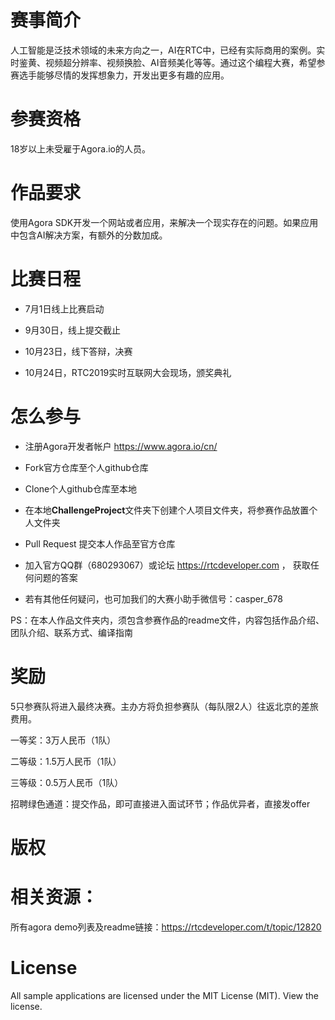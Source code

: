 
# 赛事简介

人工智能是泛技术领域的未来方向之一，AI在RTC中，已经有实际商用的案例。实时鉴黄、视频超分辨率、视频换脸、AI音频美化等等。通过这个编程大赛，希望参赛选手能够尽情的发挥想象力，开发出更多有趣的应用。

# 参赛资格

18岁以上未受雇于Agora.io的人员。

# 作品要求

使用Agora SDK开发一个网站或者应用，来解决一个现实存在的问题。如果应用中包含AI解决方案，有额外的分数加成。

# 比赛日程

* 7月1日线上比赛启动

* 9月30日，线上提交截止

* 10月23日，线下答辩，决赛

* 10月24日，RTC2019实时互联网大会现场，颁奖典礼

# 怎么参与

* 注册Agora开发者帐户 https://www.agora.io/cn/

* Fork官方仓库至个人github仓库

* Clone个人github仓库至本地

* 在本地**ChallengeProject**文件夹下创建个人项目文件夹，将参赛作品放置个人文件夹

* Pull Request 提交本人作品至官方仓库

* 加入官方QQ群（680293067）或论坛 https://rtcdeveloper.com ， 获取任何问题的答案

* 若有其他任何疑问，也可加我们的大赛小助手微信号：casper_678

PS：在本人作品文件夹内，须包含参赛作品的readme文件，内容包括作品介绍、团队介绍、联系方式、编译指南


# 奖励

5只参赛队将进入最终决赛。主办方将负担参赛队（每队限2人）往返北京的差旅费用。

一等奖：3万人民币（1队）

二等级：1.5万人民币（1队）

三等级：0.5万人民币（1队）

招聘绿色通道：提交作品，即可直接进入面试环节；作品优异者，直接发offer

# 版权

# 相关资源：
所有agora demo列表及readme链接：https://rtcdeveloper.com/t/topic/12820

# License
All sample applications are licensed under the MIT License (MIT). View the license.

